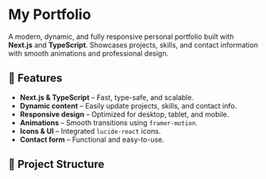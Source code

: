 # My Portfolio

A modern, dynamic, and fully responsive personal portfolio built with **Next.js** and **TypeScript**. Showcases projects, skills, and contact information with smooth animations and professional design.

## 🌟 Features

- **Next.js & TypeScript** – Fast, type-safe, and scalable.
- **Dynamic content** – Easily update projects, skills, and contact info.
- **Responsive design** – Optimized for desktop, tablet, and mobile.
- **Animations** – Smooth transitions using `framer-motion`.
- **Icons & UI** – Integrated `lucide-react` icons.
- **Contact form** – Functional and easy-to-use.

## 📂 Project Structure

